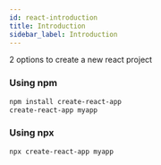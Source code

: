 ```yaml
---
id: react-introduction
title: Introduction
sidebar_label: Introduction
---
```


2 options to create a new react project  

### Using npm
```bash
npm install create-react-app
create-react-app myapp
```

### Using npx
```bash
npx create-react-app myapp
```